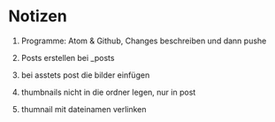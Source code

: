 # Notizen

1. Programme: Atom & Github, Changes beschreiben und dann pushe

2. Posts erstellen bei _posts

3. bei asstets post die bilder einfügen

4. thumbnails nicht in die ordner legen, nur in post

5. thumnail mit dateinamen verlinken
